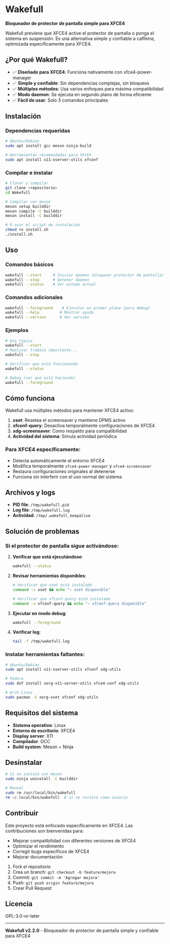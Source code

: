 # Wakefull

**Bloqueador de protector de pantalla simple para XFCE4**

Wakefull previene que XFCE4 active el protector de pantalla o ponga el sistema en suspensión. Es una alternativa simple y confiable a caffeine, optimizada específicamente para XFCE4.

## ¿Por qué Wakefull?

- ✅ **Diseñado para XFCE4**: Funciona nativamente con xfce4-power-manager
- ✅ **Simple y confiable**: Sin dependencias complejas, sin bloqueos
- ✅ **Múltiples métodos**: Usa varios enfoques para máxima compatibilidad
- ✅ **Modo daemon**: Se ejecuta en segundo plano de forma eficiente
- ✅ **Fácil de usar**: Solo 3 comandos principales

## Instalación

### Dependencias requeridas
```bash
# Ubuntu/Debian
sudo apt install gcc meson ninja-build

# Herramientas recomendadas para XFCE4
sudo apt install x11-xserver-utils xfconf
```

### Compilar e instalar
```bash
# Clonar y compilar
git clone <repositorio>
cd Wakefull

# Compilar con meson
meson setup builddir
meson compile -C builddir
meson install -C builddir

# O usar el script de instalación
chmod +x install.sh
./install.sh
```

## Uso

### Comandos básicos
```bash
wakefull --start     # Iniciar daemon (bloquear protector de pantalla)
wakefull --stop      # Detener daemon
wakefull --status    # Ver estado actual
```

### Comandos adicionales
```bash
wakefull --foreground    # Ejecutar en primer plano (para debug)
wakefull --help         # Mostrar ayuda
wakefull --version      # Ver versión
```

### Ejemplos
```bash
# Uso típico
wakefull --start
# Realizar trabajo importante...
wakefull --stop

# Verificar que está funcionando
wakefull --status

# Debug (ver qué está haciendo)
wakefull --foreground
```

## Cómo funciona

Wakefull usa múltiples métodos para mantener XFCE4 activo:

1. **xset**: Resetea el screensaver y mantiene DPMS activo
2. **xfconf-query**: Desactiva temporalmente configuraciones de XFCE4
3. **xdg-screensaver**: Como respaldo para compatibilidad
4. **Actividad del sistema**: Simula actividad periódica

### Para XFCE4 específicamente:
- Detecta automáticamente el entorno XFCE4
- Modifica temporalmente `xfce4-power-manager` y `xfce4-screensaver`
- Restaura configuraciones originales al detenerse
- Funciona sin interferir con el uso normal del sistema

## Archivos y logs

- **PID file**: `/tmp/wakefull.pid`
- **Log file**: `/tmp/wakefull.log`
- **Actividad**: `/tmp/.wakefull_keepalive`

## Solución de problemas

### Si el protector de pantalla sigue activándose:

1. **Verificar que está ejecutándose**:
   ```bash
   wakefull --status
   ```

2. **Revisar herramientas disponibles**:
   ```bash
   # Verificar que xset está instalado
   command -v xset && echo "✓ xset disponible"
   
   # Verificar que xfconf-query está instalado
   command -v xfconf-query && echo "✓ xfconf-query disponible"
   ```

3. **Ejecutar en modo debug**:
   ```bash
   wakefull --foreground
   ```

4. **Verificar log**:
   ```bash
   tail -f /tmp/wakefull.log
   ```

### Instalar herramientas faltantes:
```bash
# Ubuntu/Debian
sudo apt install x11-xserver-utils xfconf xdg-utils

# Fedora
sudo dnf install xorg-x11-server-utils xfce4-conf xdg-utils

# Arch Linux
sudo pacman -S xorg-xset xfconf xdg-utils
```

## Requisitos del sistema

- **Sistema operativo**: Linux
- **Entorno de escritorio**: XFCE4
- **Display server**: X11
- **Compilador**: GCC
- **Build system**: Meson + Ninja

## Desinstalar

```bash
# Si se instaló con meson
sudo ninja uninstall -C builddir

# Manual
sudo rm /usr/local/bin/wakefull
rm ~/.local/bin/wakefull  # si se instaló como usuario
```

## Contribuir

Este proyecto está enfocado específicamente en XFCE4. Las contribuciones son bienvenidas para:

- Mejorar compatibilidad con diferentes versiones de XFCE4
- Optimizar el rendimiento
- Corregir bugs específicos de XFCE4
- Mejorar documentación

1. Fork el repositorio
2. Crea un branch: `git checkout -b feature/mejora`
3. Commit: `git commit -m 'Agregar mejora'`
4. Push: `git push origin feature/mejora`
5. Crear Pull Request

## Licencia

GPL-3.0-or-later

---

**Wakefull v2.2.0** - Bloqueador de protector de pantalla simple y confiable para XFCE4